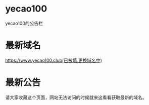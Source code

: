 # yecao100
yecao100的公告栏

# 最新域名
https://www.yecao100.club(已被墙,更换域名中)

# 最新公告
请大家收藏这个页面，网站无法访问的时候就来这看看获取最新的域名。
